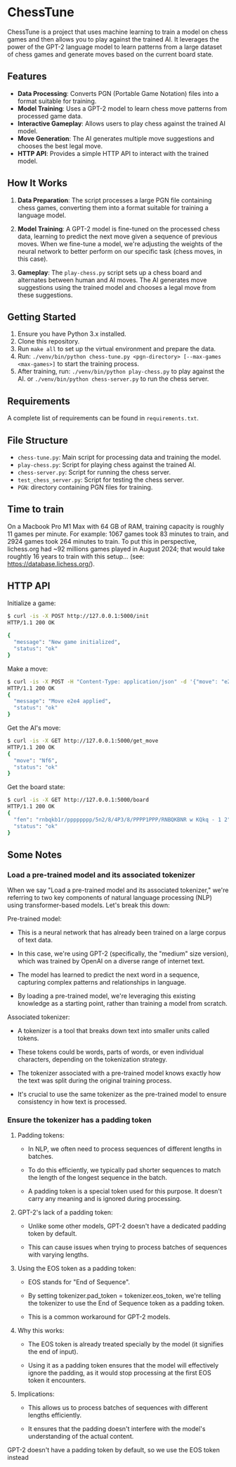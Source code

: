 # ChessTune

ChessTune is a project that uses machine learning to train a model on chess games and then allows you to play against the trained AI. It leverages the power of the GPT-2 language model to learn patterns from a large dataset of chess games and generate moves based on the current board state.

## Features

- **Data Processing**: Converts PGN (Portable Game Notation) files into a format suitable for training.
- **Model Training**: Uses a GPT-2 model to learn chess move patterns from processed game data.
- **Interactive Gameplay**: Allows users to play chess against the trained AI model.
- **Move Generation**: The AI generates multiple move suggestions and chooses the best legal move.
- **HTTP API**: Provides a simple HTTP API to interact with the trained model.

## How It Works

1. **Data Preparation**: The script processes a large PGN file containing chess games, converting them into a format suitable for training a language model.

2. **Model Training**: A GPT-2 model is fine-tuned on the processed chess data, learning to predict the next move given a sequence of previous moves. When we fine-tune a model, we're adjusting the weights of the neural network to better perform on our specific task (chess moves, in this case). 

3. **Gameplay**: The `play-chess.py` script sets up a chess board and alternates between human and AI moves. The AI generates move suggestions using the trained model and chooses a legal move from these suggestions.

## Getting Started

1. Ensure you have Python 3.x installed.
2. Clone this repository.
3. Run `make all` to set up the virtual environment and prepare the data.
4. Run: `./venv/bin/python chess-tune.py <pgn-directory> [--max-games <max-games>]` to start the training process.
5. After training, run: `./venv/bin/python play-chess.py` to play against the AI.
or `./venv/bin/python chess-server.py` to run the chess server.

## Requirements

A complete list of requirements can be found in `requirements.txt`.

## File Structure

- `chess-tune.py`: Main script for processing data and training the model.
- `play-chess.py`: Script for playing chess against the trained AI.
- `chess-server.py`: Script for running the chess server.
- `test_chess_server.py`: Script for testing the chess server.
- `PGN`: directory containing PGN files for training.

## Time to train

On a Macbook Pro M1 Max with 64 GB of RAM, training capacity is roughly 11 games per minute.
For example: 1067 games took 83 minutes to train, and 2924 games took 264 minutes to train.
To put this in perspective, lichess.org had ~92 millions games played in August 2024; that
would take roughtly 16 years to train with this setup... (see: https://database.lichess.org/).

## HTTP API

Initialize a game:

```bash
$ curl -is -X POST http://127.0.0.1:5000/init
HTTP/1.1 200 OK
                                      
{               
  "message": "New game initialized",
  "status": "ok"                                                                                     
}                                    
```

Make a move:

```bash
$ curl -is -X POST -H "Content-Type: application/json" -d '{"move": "e2e4"}' http://127.0.0.1:5000/move
HTTP/1.1 200 OK
{
  "message": "Move e2e4 applied",
  "status": "ok"
}
```

Get the AI's move:

```bash
$ curl -is -X GET http://127.0.0.1:5000/get_move
HTTP/1.1 200 OK
{
  "move": "Nf6",
  "status": "ok"
}
```

Get the board state:

```bash
$ curl -is -X GET http://127.0.0.1:5000/board
HTTP/1.1 200 OK
{                                                 
  "fen": "rnbqkb1r/pppppppp/5n2/8/4P3/8/PPPP1PPP/RNBQKBNR w KQkq - 1 2",
  "status": "ok"                                  
}   
```


## Some Notes

### Load a pre-trained model and its associated tokenizer

When we say "Load a pre-trained model and its associated tokenizer,"
we're referring to two key components of natural language processing (NLP)
using transformer-based models. Let's break this down:
    
Pre-trained model:
    
* This is a neural network that has already been trained on a large corpus of text data.
    
* In this case, we're using GPT-2 (specifically, the "medium" size version), which was
trained by OpenAI on a diverse range of internet text.
    
* The model has learned to predict the next word in a sequence, capturing complex patterns
and relationships in language.
    
* By loading a pre-trained model, we're leveraging this existing knowledge as a starting point,
rather than training a model from scratch.
    
Associated tokenizer:
    
* A tokenizer is a tool that breaks down text into smaller units called tokens.
    
* These tokens could be words, parts of words, or even individual characters,
depending on the tokenization strategy.
    
* The tokenizer associated with a pre-trained model knows exactly how the text
was split during the original training process.
    
* It's crucial to use the same tokenizer as the pre-trained model to ensure
consistency in how text is processed.

### Ensure the tokenizer has a padding token
 
1. Padding tokens:
    
    * In NLP, we often need to process sequences of different lengths in batches.
    
    * To do this efficiently, we typically pad shorter sequences to match the length
    of the longest sequence in the batch.
    
    * A padding token is a special token used for this purpose. It doesn't carry
    any meaning and is ignored during processing.
    
2. GPT-2's lack of a padding token:
    
    * Unlike some other models, GPT-2 doesn't have a dedicated padding token by default.
    
    * This can cause issues when trying to process batches of sequences with varying lengths.
    
3. Using the EOS token as a padding token:
    
    * EOS stands for "End of Sequence".
    
    * By setting tokenizer.pad_token = tokenizer.eos_token, we're telling the tokenizer
    to use the End of Sequence token as a padding token.
    
    * This is a common workaround for GPT-2 models.
    
4. Why this works:
    
    * The EOS token is already treated specially by the model (it signifies the end of input).

    * Using it as a padding token ensures that the model will effectively ignore the padding,
    as it would stop processing at the first EOS token it encounters.
    
5. Implications:
    
    * This allows us to process batches of sequences with different lengths efficiently.
    
    * It ensures that the padding doesn't interfere with the model's understanding of the actual content.
    
GPT-2 doesn't have a padding token by default, so we use the EOS token instead
